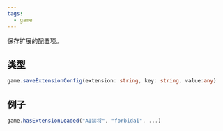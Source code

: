 ```yaml
---
tags:
  - game
---
```

保存扩展的配置项。

## 类型

``` ts
game.saveExtensionConfig(extension: string, key: string, value:any)
```


## 例子

``` js
game.hasExtensionLoaded("AI禁将", "forbidai", ...)
```